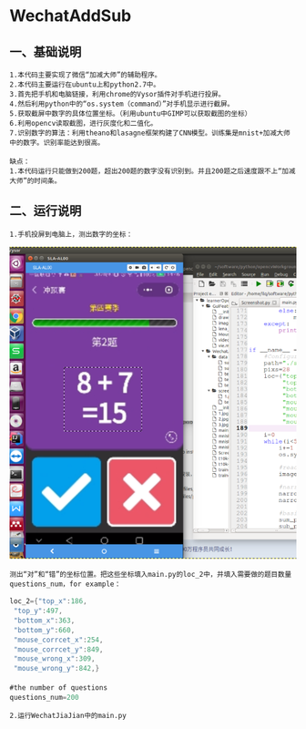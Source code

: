WechatAddSub
===

一、基础说明
---
    1.本代码主要实现了微信“加减大师”的辅助程序。
    2.本代码主要运行在ubuntu上和python2.7中。
    3.首先把手机和电脑链接，利用chrome的Vysor插件对手机进行投屏。
    4.然后利用python中的“os.system（command）”对手机显示进行截屏。
    5.获取截屏中数字的具体位置坐标。（利用ubuntu中GIMP可以获取截图的坐标）
    6.利用opencv读取截图，进行灰度化和二值化。
    7.识别数字的算法：利用theano和lasagne框架构建了CNN模型。训练集是mnist+加减大师中的数字。识别率能达到很高。
    
    缺点：
    1.本代码运行只能做到200题，超出200题的数字没有识别到。并且200题之后速度跟不上“加减大师”的时间条。
    
二、运行说明
---
    1.手机投屏到电脑上，测出数字的坐标：
![image](https://github.com/llq20133100095/WechatAddSub/blob/master/WechatJiaJian/data/screenshot_example.png)
    
    测出“对”和“错”的坐标位置。把这些坐标填入main.py的loc_2中，并填入需要做的题目数量questions_num，for example：
```Java
loc_2={"top_x":186,
 "top_y":497,
 "bottom_x":363,
 "bottom_y":660,
 "mouse_corrcet_x":254,
 "mouse_corrcet_y":849,
 "mouse_wrong_x":309,
 "mouse_wrong_y":842,}

#the number of questions
questions_num=200
```
    
    2.运行WechatJiaJian中的main.py

